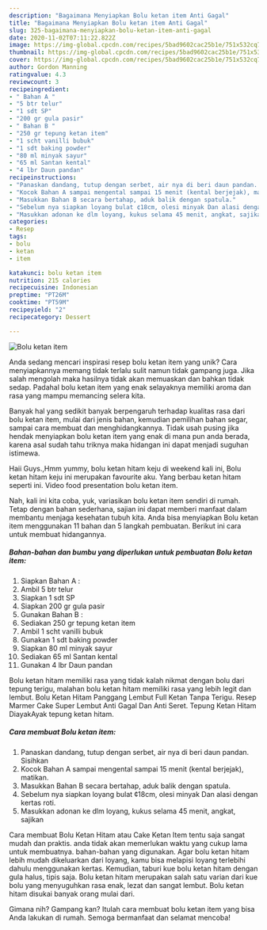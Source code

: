 ```yaml
---
description: "Bagaimana Menyiapkan Bolu ketan item Anti Gagal"
title: "Bagaimana Menyiapkan Bolu ketan item Anti Gagal"
slug: 325-bagaimana-menyiapkan-bolu-ketan-item-anti-gagal
date: 2020-11-02T07:11:22.822Z
image: https://img-global.cpcdn.com/recipes/5bad9602cac25b1e/751x532cq70/bolu-ketan-item-foto-resep-utama.jpg
thumbnail: https://img-global.cpcdn.com/recipes/5bad9602cac25b1e/751x532cq70/bolu-ketan-item-foto-resep-utama.jpg
cover: https://img-global.cpcdn.com/recipes/5bad9602cac25b1e/751x532cq70/bolu-ketan-item-foto-resep-utama.jpg
author: Gordon Manning
ratingvalue: 4.3
reviewcount: 3
recipeingredient:
- " Bahan A "
- "5 btr telur"
- "1 sdt SP"
- "200 gr gula pasir"
- " Bahan B "
- "250 gr tepung ketan item"
- "1 scht vanilli bubuk"
- "1 sdt baking powder"
- "80 ml minyak sayur"
- "65 ml Santan kental"
- "4 lbr Daun pandan"
recipeinstructions:
- "Panaskan dandang, tutup dengan serbet, air nya di beri daun pandan. Sisihkan"
- "Kocok Bahan A sampai mengental sampai 15 menit (kental berjejak), matikan."
- "Masukkan Bahan B secara bertahap, aduk balik dengan spatula."
- "Sebelum nya siapkan loyang bulat ¢18cm, olesi minyak Dan alasi dengan kertas roti."
- "Masukkan adonan ke dlm loyang, kukus selama 45 menit, angkat, sajikan"
categories:
- Resep
tags:
- bolu
- ketan
- item

katakunci: bolu ketan item 
nutrition: 215 calories
recipecuisine: Indonesian
preptime: "PT26M"
cooktime: "PT59M"
recipeyield: "2"
recipecategory: Dessert

---
```



![Bolu ketan item](https://img-global.cpcdn.com/recipes/5bad9602cac25b1e/751x532cq70/bolu-ketan-item-foto-resep-utama.jpg)

Anda sedang mencari inspirasi resep bolu ketan item yang unik? Cara menyiapkannya memang tidak terlalu sulit namun tidak gampang juga. Jika salah mengolah maka hasilnya tidak akan memuaskan dan bahkan tidak sedap. Padahal bolu ketan item yang enak selayaknya memiliki aroma dan rasa yang mampu memancing selera kita.

Banyak hal yang sedikit banyak berpengaruh terhadap kualitas rasa dari bolu ketan item, mulai dari jenis bahan, kemudian pemilihan bahan segar, sampai cara membuat dan menghidangkannya. Tidak usah pusing jika hendak menyiapkan bolu ketan item yang enak di mana pun anda berada, karena asal sudah tahu triknya maka hidangan ini dapat menjadi suguhan istimewa.

Haii Guys.,Hmm yummy, bolu ketan hitam keju di weekend kali ini, Bolu ketan hitam keju ini merupakan favourite aku. Yang berbau ketan hitam seperti ini. Video food presentation bolu ketan item.


Nah, kali ini kita coba, yuk, variasikan bolu ketan item sendiri di rumah. Tetap dengan bahan sederhana, sajian ini dapat memberi manfaat dalam membantu menjaga kesehatan tubuh kita. Anda bisa menyiapkan Bolu ketan item menggunakan 11 bahan dan 5 langkah pembuatan. Berikut ini cara untuk membuat hidangannya.

<!--inarticleads1-->

##### Bahan-bahan dan bumbu yang diperlukan untuk pembuatan Bolu ketan item:

1. Siapkan  Bahan A :
1. Ambil 5 btr telur
1. Siapkan 1 sdt SP
1. Siapkan 200 gr gula pasir
1. Gunakan  Bahan B :
1. Sediakan 250 gr tepung ketan item
1. Ambil 1 scht vanilli bubuk
1. Gunakan 1 sdt baking powder
1. Siapkan 80 ml minyak sayur
1. Sediakan 65 ml Santan kental
1. Gunakan 4 lbr Daun pandan


Bolu ketan hitam memiliki rasa yang tidak kalah nikmat dengan bolu dari tepung terigu, malahan bolu ketan hitam memiliki rasa yang lebih legit dan lembut. Bolu Ketan Hitam Panggang Lembut Full Ketan Tanpa Terigu. Resep Marmer Cake Super Lembut Anti Gagal Dan Anti Seret. Tepung Ketan Hitam DiayakAyak tepung ketan hitam. 

<!--inarticleads2-->

##### Cara membuat Bolu ketan item:

1. Panaskan dandang, tutup dengan serbet, air nya di beri daun pandan. Sisihkan
1. Kocok Bahan A sampai mengental sampai 15 menit (kental berjejak), matikan.
1. Masukkan Bahan B secara bertahap, aduk balik dengan spatula.
1. Sebelum nya siapkan loyang bulat ¢18cm, olesi minyak Dan alasi dengan kertas roti.
1. Masukkan adonan ke dlm loyang, kukus selama 45 menit, angkat, sajikan


Cara membuat Bolu Ketan Hitam atau Cake Ketan Item tentu saja sangat mudah dan praktis. anda tidak akan memerlukan waktu yang cukup lama untuk membuatnya. bahan-bahan yang digunakan. Agar bolu ketan hitam lebih mudah dikeluarkan dari loyang, kamu bisa melapisi loyang terlebihi dahulu menggunakan kertas. Kemudian, taburi kue bolu ketan hitam dengan gula halus, tipis saja. Bolu ketan hitam merupakan salah satu varian dari kue bolu yang menyuguhkan rasa enak, lezat dan sangat lembut. Bolu ketan hitam disukai banyak orang mulai dari. 

Gimana nih? Gampang kan? Itulah cara membuat bolu ketan item yang bisa Anda lakukan di rumah. Semoga bermanfaat dan selamat mencoba!
